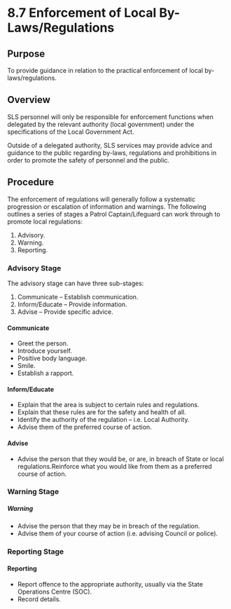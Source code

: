# 8.7 Enforcement of Local By-Laws/Regulations

## Purpose

To provide guidance in relation to the practical enforcement of local by-laws/regulations.

## Overview

SLS personnel will only be responsible for enforcement functions when delegated by the relevant authority (local government) under the specifications of the Local Government Act.

Outside of a delegated authority, SLS services may provide advice and guidance to the public regarding by-laws, regulations and prohibitions in order to promote the safety of personnel and the public.

## Procedure

The enforcement of regulations will generally follow a systematic progression or escalation of information and warnings. The following outlines a series of stages a Patrol Captain/Lifeguard can work through to promote local regulations:

1. Advisory.
2. Warning.
3. Reporting.

### Advisory Stage

The advisory stage can have three sub-stages:

1. Communicate – Establish communication.
2. Inform/Educate – Provide information.
3. Advise – Provide specific advice.

#### Communicate

- Greet the person.
- Introduce yourself.
- Positive body language.
- Smile.
- Establish a rapport.

#### Inform/Educate

- Explain that the area is subject to certain rules and regulations.
- Explain that these rules are for the safety and health of all.
- Identify the authority of the regulation – i.e. Local Authority.
- Advise them of the preferred course of action.

#### Advise

- Advise the person that they would be, or are, in breach of State or local regulations.Reinforce what you would like from them as a preferred course of action.

### Warning Stage

##### Warning

- Advise the person that they may be in breach of the regulation.
- Advise them of your course of action (i.e. advising Council or police).

### Reporting Stage

#### Reporting

- Report offence to the appropriate authority, usually via the State Operations Centre (SOC).
- Record details.